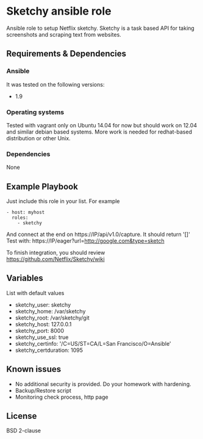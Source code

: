 # Sketchy ansible role

Ansible role to setup Netflix sketchy.
Sketchy is a task based API for taking screenshots and scraping text from websites. 

## Requirements & Dependencies

### Ansible
It was tested on the following versions:
 * 1.9

### Operating systems

Tested with vagrant only on Ubuntu 14.04 for now but should work on 12.04 and similar debian based systems.
More work is needed for redhat-based distribution or other Unix.

### Dependencies

None

## Example Playbook

Just include this role in your list.
For example

```
- host: myhost
  roles:
    - sketchy
```

And connect at the end on https://IP/api/v1.0/capture.
It should return '[]'
Test with: https://IP/eager?url=http://google.com&type=sketch

To finish integration, you should review
https://github.com/Netflix/Sketchy/wiki

## Variables

List with default values
* sketchy_user: sketchy
* sketchy_home: /var/sketchy
* sketchy_root: /var/sketchy/git
* sketchy_host: 127.0.0.1
* sketchy_port: 8000
* sketchy_use_ssl: true
* sketchy_certinfo: '/C=US/ST=CA/L=San Francisco/O=Ansible'
* sketchy_certduration: 1095

## Known issues

* No additional security is provided. Do your homework with hardening.
* Backup/Restore script
* Monitoring
check process, http page

## License

BSD 2-clause

